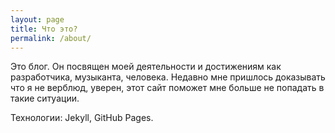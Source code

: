 ```yaml
---
layout: page
title: Что это?
permalink: /about/
---
```


Это блог. Он посвящен моей деятельности и достижениям как разработчика, музыканта, человека. Недавно мне пришлось доказывать что я не верблюд, уверен, этот сайт поможет мне больше не попадать в такие ситуации.

Технологии: Jekyll, GitHub Pages.